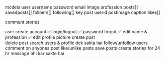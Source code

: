 models
 user
   username 
   password
   email
   image
   profession
   posts[]
   savedposts[]
   folloers[]
   following[]
   key 
 post
   userid
   postimage
   caption
   likes[]


 comment
 stories



user 
  create account ✅
  login/logout   ✅
  password forgot ✅
  edit name & profession  ✅
  edit profile picture
  create post  
  delete post
  search users & profile dek sakta hai 
  follow/unfollow users
  comment on anyones post
  like/unlike posts
  save posts
  create stories for 24 hr
  message bhi kar sakte hai 



